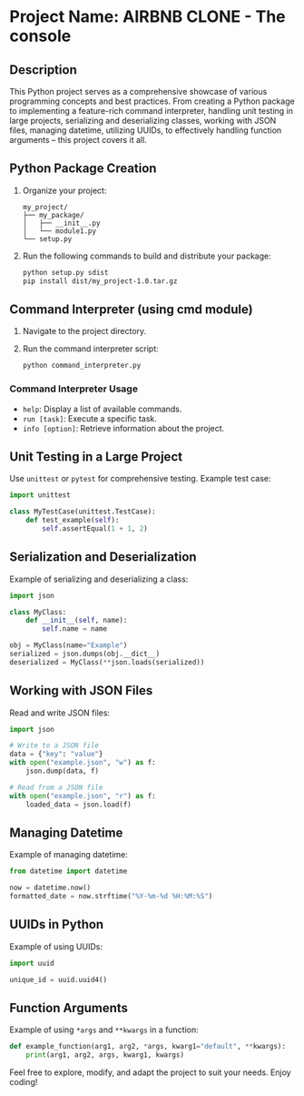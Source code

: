 # Project Name: AIRBNB CLONE - The console

## Description
This Python project serves as a comprehensive showcase of various programming concepts and best practices. From creating a Python package to implementing a feature-rich command interpreter, handling unit testing in large projects, serializing and deserializing classes, working with JSON files, managing datetime, utilizing UUIDs, to effectively handling function arguments – this project covers it all.

## Python Package Creation

1. Organize your project:

    ```plaintext
    my_project/
    ├── my_package/
    │   ├── __init__.py
    │   └── module1.py
    └── setup.py
    ```

2. Run the following commands to build and distribute your package:

    ```bash
    python setup.py sdist
    pip install dist/my_project-1.0.tar.gz
    ```

## Command Interpreter (using cmd module)

1. Navigate to the project directory.
2. Run the command interpreter script:

    ```bash
    python command_interpreter.py
    ```

### Command Interpreter Usage

- `help`: Display a list of available commands.
- `run [task]`: Execute a specific task.
- `info [option]`: Retrieve information about the project.

## Unit Testing in a Large Project

Use `unittest` or `pytest` for comprehensive testing. Example test case:

```python
import unittest

class MyTestCase(unittest.TestCase):
    def test_example(self):
        self.assertEqual(1 + 1, 2)
```

## Serialization and Deserialization

Example of serializing and deserializing a class:

```python
import json

class MyClass:
    def __init__(self, name):
        self.name = name

obj = MyClass(name="Example")
serialized = json.dumps(obj.__dict__)
deserialized = MyClass(**json.loads(serialized))
```

## Working with JSON Files

Read and write JSON files:

```python
import json

# Write to a JSON file
data = {"key": "value"}
with open("example.json", "w") as f:
    json.dump(data, f)

# Read from a JSON file
with open("example.json", "r") as f:
    loaded_data = json.load(f)
```

## Managing Datetime

Example of managing datetime:

```python
from datetime import datetime

now = datetime.now()
formatted_date = now.strftime("%Y-%m-%d %H:%M:%S")
```

## UUIDs in Python

Example of using UUIDs:

```python
import uuid

unique_id = uuid.uuid4()
```

## Function Arguments

Example of using `*args` and `**kwargs` in a function:

```python
def example_function(arg1, arg2, *args, kwarg1="default", **kwargs):
    print(arg1, arg2, args, kwarg1, kwargs)
```

Feel free to explore, modify, and adapt the project to suit your needs. Enjoy coding!

